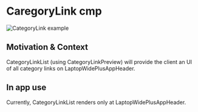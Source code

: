 # CaregoryLink cmp

![CategoryLink example](https://i.ibb.co/7QxC0Zs/Screenshot-1.png)

## Motivation & Context

CategoryLinkList (using CategoryLinkPreview) will provide the client an UI of all category links on LaptopWidePlusAppHeader.

## In app use

Currently, CategoryLinkList renders only at LaptopWidePlusAppHeader.
